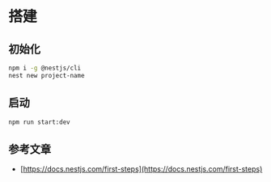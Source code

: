 # 搭建

## 初始化
```sh
npm i -g @nestjs/cli
nest new project-name
```

## 启动
```sh
npm run start:dev
```

## 参考文章
- [https://docs.nestjs.com/first-steps](https://docs.nestjs.com/first-steps)
